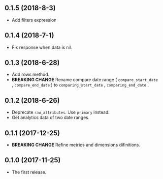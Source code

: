 ## 0.1.5 (2018-8-3)

- Add filters expression

## 0.1.4 (2018-7-1)

- Fix response when data is nil.

## 0.1.3 (2018-6-28)

- Add rows method.
- __BREAKING CHANGE__ Rename compare date range ( `compare_start_date` , `compare_end_date` ) to `comparing_start_date` , `comparing_end_date` .

## 0.1.2 (2018-6-26)

- Deprecate `raw_attributes`. Use `primary` instead.
- Get analytics data of two date ranges.

## 0.1.1 (2017-12-25)

- __BREAKING CHANGE__ Refine metrics and dimensions difinitions.

## 0.1.0 (2017-11-25)

- The first release.
